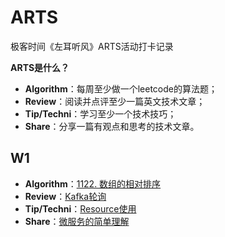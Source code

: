 # ARTS
极客时间《左耳听风》ARTS活动打卡记录



**ARTS是什么？**

- **Algorithm**：每周至少做一个leetcode的算法题；
- **Review**：阅读并点评至少一篇英文技术文章；
- **Tip/Techni**：学习至少一个技术技巧；
- **Share**：分享一篇有观点和思考的技术文章。

## W1
- **Algorithm**：[1122. 数组的相对排序](https://github.com/hornsey/ARTS/blob/master/Algorithm/W1-Q1122%E6%95%B0%E7%BB%84%E7%9A%84%E7%9B%B8%E5%AF%B9%E6%8E%92%E5%BA%8F.md)
- **Review**：[Kafka轮询](https://github.com/hornsey/ARTS/blob/master/Review/W1-kafka%E8%BD%AE%E8%AF%A2.md)
- **Tip/Techni**：[Resource使用](https://github.com/hornsey/ARTS/blob/master/Tip/W1-Resource%E4%BD%BF%E7%94%A8.md)
- **Share**：[微服务的简单理解](https://github.com/hornsey/ARTS/blob/master/Sharing/W1-%E5%BE%AE%E6%9C%8D%E5%8A%A1%E7%90%86%E8%A7%A3.md)



 
 

